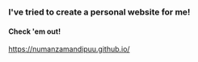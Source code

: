 ### I've tried to create a personal website for me!
#### Check 'em out!
https://numanzamandipuu.github.io/
